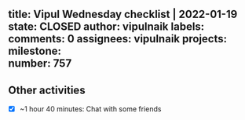 title:	Vipul Wednesday checklist | 2022-01-19
state:	CLOSED
author:	vipulnaik
labels:	
comments:	0
assignees:	vipulnaik
projects:	
milestone:	
number:	757
--
## Other activities

- [x] ~1 hour 40 minutes: Chat with some friends
